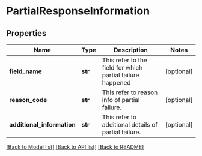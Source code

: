 # PartialResponseInformation

## Properties
Name | Type | Description | Notes
------------ | ------------- | ------------- | -------------
**field_name** | **str** | This refer to the field for which partial failure happened | [optional] 
**reason_code** | **str** | This refer to reason info of partial failure. | [optional] 
**additional_information** | **str** | This refer to additional details of partial failure. | [optional] 

[[Back to Model list]](../README.md#documentation-for-models) [[Back to API list]](../README.md#documentation-for-api-endpoints) [[Back to README]](../README.md)

